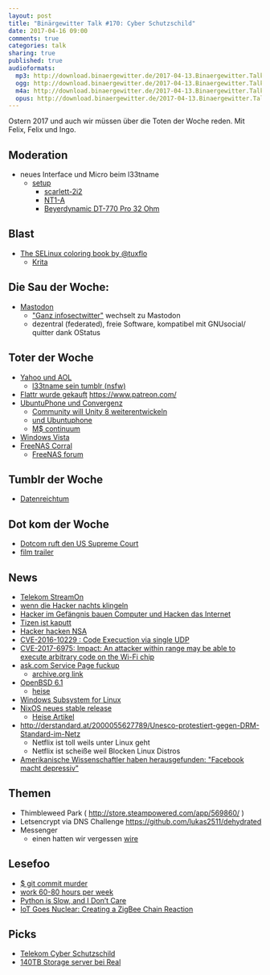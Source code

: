 ```yaml
---
layout: post
title: "Binärgewitter Talk #170: Cyber Schutzschild"
date: 2017-04-16 09:00
comments: true
categories: talk
sharing: true
published: true
audioformats:
  mp3: http://download.binaergewitter.de/2017-04-13.Binaergewitter.Talk.170.mp3
  ogg: http://download.binaergewitter.de/2017-04-13.Binaergewitter.Talk.170.ogg
  m4a: http://download.binaergewitter.de/2017-04-13.Binaergewitter.Talk.170.mp3
  opus: http://download.binaergewitter.de/2017-04-13.Binaergewitter.Talk.170.mp3
---
```

Ostern 2017 und auch wir müssen über die Toten der Woche reden. Mit Felix, Felix und Ingo.

## Moderation
- neues Interface und Micro beim l33tname
  * [setup]( https://twitter.com/l33tname/status/851840593160523777 )
    - [scarlett-2i2]( https://us.focusrite.com/usb-audio-interfaces/scarlett-2i2 )
    - [NT1-A]( http://www.rode.com/microphones/nt1-a )
    - [Beyerdynamic DT-770 Pro 32 Ohm]( https://www.thomann.de/gb/beyerdynamic_dt_770_pro_32_ohm.htm )

## Blast

- [The SELinux coloring book by @tuxflo]( https://twitter.com/tuxflo/status/849597841945317377 )
  * [Krita]( http://krita.org )

## Die Sau der Woche:

- [Mastodon](https://github.com/tootsuite/mastodon )
    - ["Ganz infosectwitter"](https://mastodon.social/@fj/1488498 ) wechselt zu Mastodon
    - dezentral (federated), freie Software, kompatibel mit GNUsocial/ quitter dank OStatus


## Toter der Woche

- [Yahoo und AOL]( https://www.mobilegeeks.de/news/zwei-grosse-namen-verschwinden-aus-yahoo-und-aol-wird-oath/ )
  - [l33tname sein tumblr (nsfw)]( http://l33tscript.tumblr.com/ )
- [Flattr wurde gekauft]( https://blog.flattr.net/2017/04/adblock-plus-flattr-join-forces/ )
   https://www.patreon.com/
- [UbuntuPhone und Convergenz]( https://insights.ubuntu.com/2017/04/05/growing-ubuntu-for-cloud-and-iot-rather-than-phone-and-convergence/ )
    * [Community will Unity 8 weiterentwickeln]( http://www.pro-linux.de/news/1/24642/erste-forks-von-unity-8.html )
    * [und Ubuntuphone]( http://www.pro-linux.de/news/1/23732/ubports-bringt-gro%C3%9Fes-update-f%C3%BCr-die-inoffiziellen-ubuntu-phones.html )
    * [M$ continuum]( http://www.theverge.com/2016/12/8/13881930/microsoft-turn-a-phone-into-a-pc-arm-continuum )
- [Windows Vista]( https://support.microsoft.com/en-us/help/22882/windows-vista-end-of-support )
- [FreeNAS Corral]( https://www.servethehome.com/freenas-corral-canned-development-essentially-halted-now/ )
    * [FreeNAS forum]( https://forums.freenas.org/index.php?threads/important-announcement-regarding-freenas-corral.53502/ )

## Tumblr der Woche

- [Datenreichtum]( https://datenreichtum.tumblr.com/ )

## Dot kom der Woche

- [Dotcom ruft den US Supreme Court]( 
https://www.heise.de/newsticker/meldung/Kim-Dotcom-wendet-sich-wegen-seines-beschlagnahmten-Vermoegens-an-den-US-Supreme-Court-3681217.html )
- [film trailer]( https://www.youtube.com/watch?v=0f4bHwlfiYU )


## News
- [Telekom StreamOn]( https://netzpolitik.org/2017/wieso-streamon-der-deutschen-telekom-gegen-die-netzneutralitaet-verstoesst-und-was-wir-dagegen-tun-koennen/ )
- [wenn die Hacker nachts klingeln](https://www.heise.de/newsticker/meldung/Hackerangriff-laesst-nachts-Alarmsirenen-losgehen-3678999.html )
- [Hacker im Gefängnis bauen Computer und Hacken das Internet]( https://www.darknet.org.uk/2017/04/prisoners-hack-prison-from-inside-prison/ )
- [Tizen ist kaputt]( https://www.heise.de/newsticker/meldung/Betriebssystem-Tizen-fuer-Samsung-Geraete-von-Sicherheitsluecken-durchsiebt-3674713.html )
- [Hacker hacken NSA]( https://www.heise.de/newsticker/meldung/Hacker-Gruppe-Shadow-Brokers-veroeffentlicht-NSA-Tools-3678947.html )
- [CVE-2016-10229 : Code Execuction via single UDP]( https://news.ycombinator.com/item?id=14105718 )
- [CVE-2017-6975: Impact: An attacker within range may be able to execute arbitrary code on the Wi-Fi chip]( https://support.apple.com/en-us/HT207688 )
- [ask.com Service Page fuckup]( https://tech.slashdot.org/story/17/04/09/0515243/server-snafu-exposes-askcom-user-search-queries-via-internal-status-page )
  - [archive.org link]( http://archive.is/VcH0b )
- [OpenBSD 6.1]( https://www.openbsd.org/61.html )
  * [heise]( https://www.heise.de/ix/meldung/OpenBSD-6-1-Unterstuetzung-fuer-ARM64-Aus-fuer-32-Bit-SPARC-3683165.html )
- [Windows Subsystem for Linux]( https://blogs.msdn.microsoft.com/commandline/2017/04/11/windows-10-creators-update-whats-new-in-bashwsl-windows-console/ )
- [NixOS neues stable release](http://www.linux-magazin.de/content/view/full/110445 )
  - [Heise Artikel]( https://www.heise.de/ix/meldung/Mit-alternativer-Paketverwaltung-Linux-Distribution-NixOS-17-03-erschienen-3672948.html )
- http://derstandard.at/2000055627789/Unesco-protestiert-gegen-DRM-Standard-im-Netz
    * Netflix ist toll weils unter Linux geht
    * Netflix ist scheiße weil Blocken Linux Distros
- [Amerikanische Wissenschaftler haben herausgefunden: "Facebook macht depressiv"]( https://www.theregister.co.uk/2017/04/12/facebook_makes_you_sad/ )

## Themen
- Thimbleweed Park ( http://store.steampowered.com/app/569860/ )
- Letsencrypt via DNS Challenge
    https://github.com/lukas2511/dehydrated
- Messenger
    - einen hatten wir vergessen [wire]( http://www.pro-linux.de/news/1/24650/instant-messenger-wire-legt-server-quellen-offen.html )

## Lesefoo
- [$ git commit murder]( https://www.michaelwarrenlucas.com/index.php/crime/#gcm )
- [work 60-80 hours per week]( http://brianknapp.me/programmer-60-80-hour-weeks/ )
- [Python is Slow, and I Don’t Care]( https://hackernoon.com/yes-python-is-slow-and-i-dont-care-13763980b5a1 )
- [IoT  Goes  Nuclear:  Creating  a  ZigBee  Chain  Reaction]( https://eprint.iacr.org/2016/1047 )

## Picks
- [Telekom Cyber Schutzschild]( 
https://cloud.telekom.de/fileadmin/CMS/Shop/Software/Mobile_Protect_Pro/160312b_Nordisch_TelekomMagentaSecurity_German_LOGO_DE_small.mp4 )
- [140TB Storage server bei Real]( https://www.real.de/product/304816762/ )

